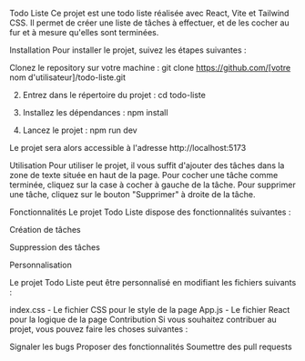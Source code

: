 Todo Liste
Ce projet est une todo liste réalisée avec React, Vite et Tailwind CSS. Il permet de créer une liste de tâches à effectuer, et de les cocher au fur et à mesure qu'elles sont terminées.

Installation
Pour installer le projet, suivez les étapes suivantes :

Clonez le repository sur votre machine :
git clone https://github.com/[votre nom d'utilisateur]/todo-liste.git


2. Entrez dans le répertoire du projet :
cd todo-liste


3. Installez les dépendances :
npm install


4. Lancez le projet :
npm run dev

Le projet sera alors accessible à l'adresse http://localhost:5173

Utilisation
Pour utiliser le projet, il vous suffit d'ajouter des tâches dans la zone de texte située en haut de la page. Pour cocher une tâche comme terminée, cliquez sur la case à cocher à gauche de la tâche. Pour supprimer une tâche, cliquez sur le bouton "Supprimer" à droite de la tâche.

Fonctionnalités
Le projet Todo Liste dispose des fonctionnalités suivantes :

Création de tâches

Suppression des tâches

Personnalisation

Le projet Todo Liste peut être personnalisé en modifiant les fichiers suivants :

index.css - Le fichier CSS pour le style de la page
App.js - Le fichier React pour la logique de la page
Contribution
Si vous souhaitez contribuer au projet, vous pouvez faire les choses suivantes :

Signaler les bugs
Proposer des fonctionnalités
Soumettre des pull requests

